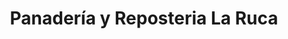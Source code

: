 ---
title: "Panadería y Reposteria La Ruca"
url: /trujillo-alto/panaderia-y-reposteria-la-ruca/
shop: Bäckerei
---